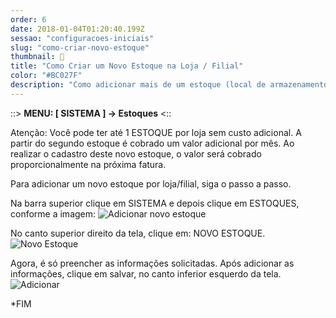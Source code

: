 ```yaml
---
order: 6
date: 2018-01-04T01:20:40.199Z
sessao: "configuracoes-iniciais"
slug: "como-criar-novo-estoque"
thumbnail: 🔧
title: "Como Criar um Novo Estoque na Loja / Filial"
color: "#BC027F"
description: "Como adicionar mais de um estoque (local de armazenamento) na sua empresa... Tenha mais de um estoque por loja / filial."
---
```

::> <b>MENU: [ SISTEMA ] -> Estoques</b> <::

Atenção:  Você pode ter até 1 ESTOQUE por loja sem custo adicional. A partir do segundo estoque é cobrado um valor adicional por mês. Ao realizar o cadastro deste novo estoque, o valor será cobrado proporcionalmente na próxima fatura.

Para adicionar um novo estoque por loja/filial, siga o passo a passo.

Na barra superior clique em SISTEMA e depois clique em ESTOQUES, conforme a imagem:
<img alt="Adicionar novo estoque" src="https://user-images.githubusercontent.com/7254854/132568138-528b2401-5cdf-485c-bd6d-3b5aadb813f3.png">

No canto superior direito da tela, clique em: NOVO ESTOQUE.
<img alt="Novo Estoque" src="https://user-images.githubusercontent.com/7254854/132568473-7bec076f-9d9b-4988-ac83-aa8a5f5b0771.png">

Agora, é só preencher as informações solicitadas. Após adicionar as informações, clique em salvar, no canto inferior esquerdo da tela.
<img alt="Adicionar" src="https://user-images.githubusercontent.com/7254854/132568608-4b497c04-bc3c-4593-b08d-fced9e06c90f.png">

*FIM



